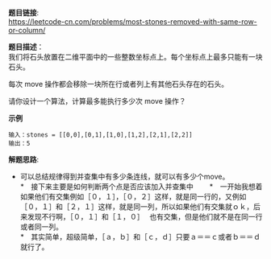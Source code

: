 **题目链接**:  
https://leetcode-cn.com/problems/most-stones-removed-with-same-row-or-column/

**题目描述**：  
我们将石头放置在二维平面中的一些整数坐标点上。每个坐标点上最多只能有一块石头。

每次 move 操作都会移除一块所在行或者列上有其他石头存在的石头。

请你设计一个算法，计算最多能执行多少次 move 操作？

**示例**
```
输入：stones = [[0,0],[0,1],[1,0],[1,2],[2,1],[2,2]]
输出：5
```

**解题思路**:  
* 可以总结规律得到并查集中有多少条连线，就可以有多少个move。  
*　接下来主要是如何判断两个点是否应该加入并查集中　　
    *　一开始我想着如果他们有交集例如［０，１］，［０，２］这样，就是同一行的，又例如［０，１］和［２，１］这样，就是同一列，所以如果他们有交集就ｏｋ，后来发现不行啊，［０，１］和［１，０］　
 也有交集，但是他们就不是在同一行或者同一列。　　  
    *　其实简单，超级简单，［ａ，ｂ］和［ｃ，ｄ］只要ａ＝＝ｃ或者ｂ＝＝ｄ就行了。  　　
